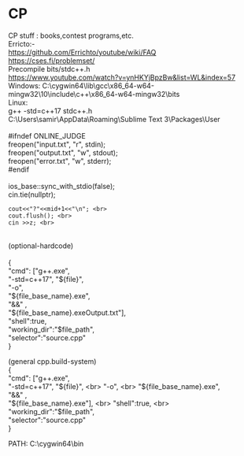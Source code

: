 # CP<br>

CP stuff : books,contest programs,etc.<br>
Erricto:-<br>
https://github.com/Errichto/youtube/wiki/FAQ <br>
https://cses.fi/problemset/ <br>
Precompile bits/stdc++.h <br>
https://www.youtube.com/watch?v=ynHKYjBpzBw&list=WL&index=57 <br>
Windows: C:\cygwin64\lib\gcc\x86_64-w64-mingw32\10\include\c++\x86_64-w64-mingw32\bits <br>
Linux: <br>
g++ -std=c++17 stdc++.h <br>
C:\Users\samir\AppData\Roaming\Sublime Text 3\Packages\User <br>
<br>
#ifndef​ ONLINE_JUDGE <br>
freopen("input.txt", "r", stdin); <br>
freopen("output.txt", "w", stdout); <br>
freopen("error.txt", "w", stderr); <br>
#endif <br>
<br>
ios_base::sync_with_stdio(false); <br>
cin.tie(nullptr); <br>

    cout<<"?"<<mid+1<<"\n"; <br>
    cout.flush(); <br>
    cin >>z; <br>

 <br>
(optional-hardcode) <br>
   <br>
{ <br>
"cmd": ["g++.exe", <br>
 "-std=c++17", "${file}",  <br>
  "-o", <br>
   "${file_base_name}.exe", <br>
    "&&" , <br>
     "${file_base_name}.exe<Input.txt>Output.txt"], <br>
"shell":true, <br>
"working_dir":"$file_path", <br>
"selector":"source.cpp" <br>
}

(general cpp.build-system) <br>
{ <br>
"cmd": ["g++.exe", <br>
"-std=c++17", "${file}", <br>
"-o", <br>
"${file_base_name}.exe", <br>
"&&" , <br>
"${file_base_name}.exe"], <br>
"shell":true, <br>
"working_dir":"$file_path", <br>
"selector":"source.cpp" <br>
} <br>

PATH: C:\cygwin64\bin <br>
